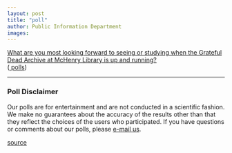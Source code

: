 ```yaml
---
layout: post
title: "poll"
author: Public Information Department
images:
---
```


[What are you most looking forward to seeing or studying when the Grateful Dead Archive at McHenry Library is up and running?][1]   
([ polls][2])

* * *

### Poll Disclaimer

Our polls are for entertainment and are not conducted in a scientific fashion. We make no guarantees about the accuracy of the results other than that they reflect the choices of the users who participated. If you have questions or comments about our polls, please [e-mail us][3].

[1]: http://answers.polldaddy.com/poll/904813/
[2]: http://www.polldaddy.com
[3]: mailto:gwenm@ucsc.edu

[source](http://www1.ucsc.edu/currents/08-09/09-08/poll.asp "Permalink to poll")
